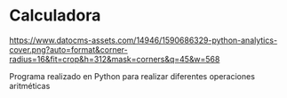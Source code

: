 # Calculadora
https://www.datocms-assets.com/14946/1590686329-python-analytics-cover.png?auto=format&corner-radius=16&fit=crop&h=312&mask=corners&q=45&w=568

Programa realizado en Python para realizar diferentes operaciones aritméticas
